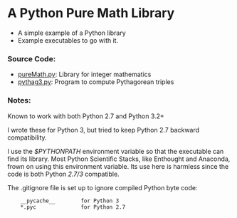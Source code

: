 # A Python Pure Math Library
* A simple example of a Python library
* Example executables to go with it.

### Source Code:

* [pureMath.py](lib/pureMath.py): Library for integer mathematics
* [pythag3.py](bin/pythag3.py): Program to compute Pythagorean triples

### Notes:
Known to work with both Python 2.7 and Python 3.2+

I wrote these for Python 3, but tried to keep Python 2.7 backward compatibility.

I use the *$PYTHONPATH* environment variable so that the executable
can find its library. Most Python Scientific Stacks, like Enthought
and Anaconda, frown on using this environment variable. Its use here
is harmless since the code is both Python *2.7/3* compatible.

The .gitignore file is set up to ignore compiled Python byte code:
```
    __pycache__        for Python 3
    *.pyc              for Python 2.7
```
